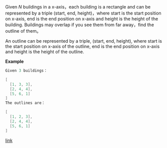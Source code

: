 Given *N* buildings in a x-axis，each building is a rectangle and can be represented by a triple (start, end, height)，where start is the start position on x-axis, end is the end position on x-axis and height is the height of the building. Buildings may overlap if you see them from far away，find the outline of them。

An outline can be represented by a triple, (start, end, height), where start is the start position on x-axis of the outline, end is the end position on x-axis and height is the height of the outline.

**Example**
```java
Given 3 buildings：

[
  [1, 3, 3],
  [2, 4, 4],
  [5, 6, 1]
]
The outlines are：

[
  [1, 2, 3],
  [2, 4, 4],
  [5, 6, 1]
]
```

[link](http://www.lintcode.com/en/problem/building-outline)